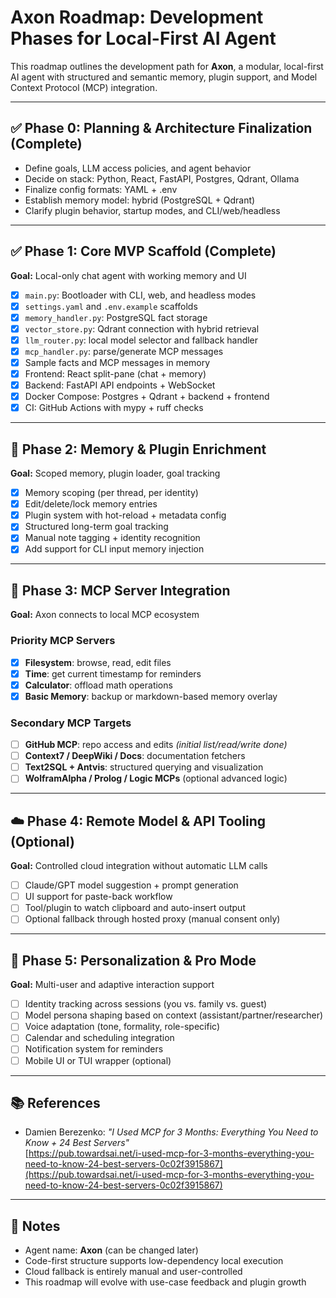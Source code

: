 # Axon Roadmap: Development Phases for Local-First AI Agent

This roadmap outlines the development path for **Axon**, a modular, local-first AI agent with structured and semantic memory, plugin support, and Model Context Protocol (MCP) integration.

---

## ✅ Phase 0: Planning & Architecture Finalization (Complete)
- Define goals, LLM access policies, and agent behavior
- Decide on stack: Python, React, FastAPI, Postgres, Qdrant, Ollama
- Finalize config formats: YAML + .env
- Establish memory model: hybrid (PostgreSQL + Qdrant)
- Clarify plugin behavior, startup modes, and CLI/web/headless

---

## ✅ Phase 1: Core MVP Scaffold (Complete)
**Goal:** Local-only chat agent with working memory and UI

- [x] `main.py`: Bootloader with CLI, web, and headless modes
- [x] `settings.yaml` and `.env.example` scaffolds
- [x] `memory_handler.py`: PostgreSQL fact storage
- [x] `vector_store.py`: Qdrant connection with hybrid retrieval
- [x] `llm_router.py`: local model selector and fallback handler
- [x] `mcp_handler.py`: parse/generate MCP messages
- [x] Sample facts and MCP messages in memory
- [x] Frontend: React split-pane (chat + memory)
- [x] Backend: FastAPI API endpoints + WebSocket
- [x] Docker Compose: Postgres + Qdrant + backend + frontend
- [x] CI: GitHub Actions with mypy + ruff checks

---

## 🧠 Phase 2: Memory & Plugin Enrichment
**Goal:** Scoped memory, plugin loader, goal tracking

- [x] Memory scoping (per thread, per identity)
- [x] Edit/delete/lock memory entries
- [x] Plugin system with hot-reload + metadata config
- [x] Structured long-term goal tracking
- [x] Manual note tagging + identity recognition
- [x] Add support for CLI input memory injection

---

## 🔌 Phase 3: MCP Server Integration
**Goal:** Axon connects to local MCP ecosystem

### Priority MCP Servers
- [x] **Filesystem**: browse, read, edit files
- [x] **Time**: get current timestamp for reminders
- [x] **Calculator**: offload math operations
- [x] **Basic Memory**: backup or markdown-based memory overlay

### Secondary MCP Targets
- [ ] **GitHub MCP**: repo access and edits *(initial list/read/write done)*
- [ ] **Context7 / DeepWiki / Docs**: documentation fetchers
- [ ] **Text2SQL + Antvis**: structured querying and visualization
- [ ] **WolframAlpha / Prolog / Logic MCPs** (optional advanced logic)

---

## ☁️ Phase 4: Remote Model & API Tooling (Optional)
**Goal:** Controlled cloud integration without automatic LLM calls

- [ ] Claude/GPT model suggestion + prompt generation
- [ ] UI support for paste-back workflow
- [ ] Tool/plugin to watch clipboard and auto-insert output
- [ ] Optional fallback through hosted proxy (manual consent only)

---

## 🚀 Phase 5: Personalization & Pro Mode
**Goal:** Multi-user and adaptive interaction support

- [ ] Identity tracking across sessions (you vs. family vs. guest)
- [ ] Model persona shaping based on context (assistant/partner/researcher)
- [ ] Voice adaptation (tone, formality, role-specific)
- [ ] Calendar and scheduling integration
- [ ] Notification system for reminders
- [ ] Mobile UI or TUI wrapper (optional)

---

## 📚 References
- Damien Berezenko: *"I Used MCP for 3 Months: Everything You Need to Know + 24 Best Servers"*  
  [https://pub.towardsai.net/i-used-mcp-for-3-months-everything-you-need-to-know-24-best-servers-0c02f3915867](https://pub.towardsai.net/i-used-mcp-for-3-months-everything-you-need-to-know-24-best-servers-0c02f3915867)

---

## 📌 Notes
- Agent name: **Axon** (can be changed later)
- Code-first structure supports low-dependency local execution
- Cloud fallback is entirely manual and user-controlled
- This roadmap will evolve with use-case feedback and plugin growth

